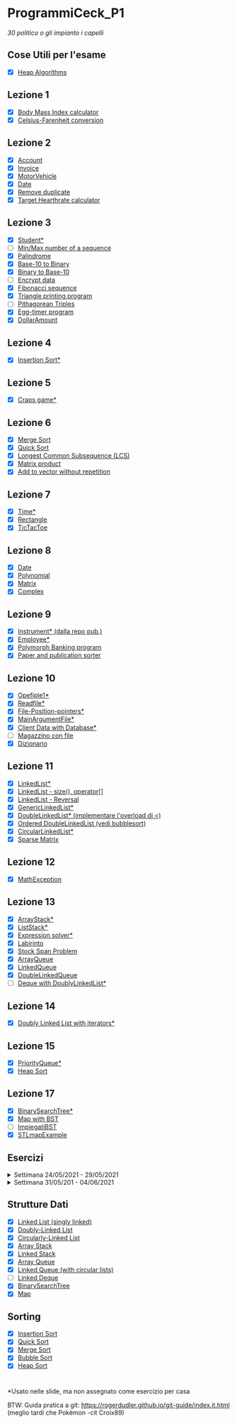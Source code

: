 # ProgrammiCeck_P1
_30 politico o gli impianto i capelli_

Cose Utili per l'esame
-
 - [X] [Heap Algorithms](EserciziClasse/HeapAlgorithms)
 

Lezione 1
-
 - [X] [Body Mass Index calculator](EserciziClasse/BMI%20Calculator)
 - [X] [Celsius-Farenheit conversion](EserciziClasse/C-F_converter)

Lezione 2
-
 - [X] [Account](EserciziClasse/AccountClass)
 - [X] [Invoice](EserciziClasse/Invoice)
 - [X] [MotorVehicle](EserciziClasse/MotorVehicle)
 - [X] [Date](EserciziClasse/Date)
 - [X] [Remove duplicate](EserciziClasse/Remove%20Duplicate%20Code)
 - [X] [Target Hearthrate calculator](EserciziClasse/TargetHearthRate)

Lezione 3
-
 - [X] [Student*](EserciziClasse/Student)
 - [ ] [Min/Max number of a sequence](EserciziClasse/)
 - [X] [Palindrome](EserciziClasse/RecPalindromo)
 - [X] [Base-10 to Binary](EserciziClasse/Dec2Bin)
 - [X] [Binary to Base-10](EserciziClasse/Dec2Bin)
 - [ ] [Encrypt data](EserciziClasse/)
 - [X] [Fibonacci sequence](EserciziClasse/FibonacciRicorsivo)
 - [X] [Triangle printing program](EserciziClasse/TrianglePrinting)
 - [ ] [Pithagorean Triples](EserciziClasse/)
 - [X] [Egg-timer program](EserciziClasse/EggTimer)
 - [X] [DollarAmount](EserciziClasse/DollarAmount)

Lezione 4
-
 - [X] [Insertion Sort*](EserciziClasse/lib/mysort)

Lezione 5
-
 - [X] [Craps game*](EserciziClasse/Craps)

Lezione 6
-
 - [X] [Merge Sort](EserciziClasse/lib/mysort)
 - [X] [Quick Sort](EserciziClasse/lib/mysort)
 - [X] [Longest Common Subsequence (LCS)](EserciziClasse/LCSiterative)
 - [X] [Matrix product](EserciziClasse/Matrix)
 - [X] [Add to vector without repetition](EserciziClasse/AddToVectorwOutRepetition)

Lezione 7
-
 - [X] [Time*](EserciziClasse/Time)
 - [X] [Rectangle](EserciziClasse/Rectangle)
 - [X] [TicTacToe](EserciziClasse/TicTacToe)

Lezione 8
-
 - [X] [Date](EserciziClasse/Date)
 - [X] [Polynomial](EserciziClasse/Polynomials)
 - [X] [Matrix](EserciziClasse/Matrix)
 - [X] [Complex](EserciziClasse/Complex)

Lezione 9
-
 - [X] [Instrument* (dalla repo pub.)](EserciziClasse/Instrument)
 - [X] [Employee*](EserciziClasse/EmployeeSalary)
 - [X] [Polymorph Banking program](EserciziClasse/PolymorphicBankingAccount)
 - [X] [Paper and publication sorter](EserciziClasse/bibliografia)

Lezione 10
-
 - [X] [Opefiple1*](EserciziClasse/opefiple1.cpp)
 - [X] [Readfile*](EserciziClasse/readfile)
 - [X] [File-Position-pointers*](EserciziClasse/File-Position-pointers)
 - [X] [MainArgumentFile*](EserciziClasse/MainArgumentFile)
 - [X] [Client Data with Database*](EserciziClasse/ClientData%20with%20database)
 - [ ] [Magazzino con file](EserciziClasse/MagazzinoHardware)
 - [X] [Dizionario](EserciziClasse/Dizionario)

Lezione 11
-
- [X] [LinkedList*](EserciziClasse/LinkedList)
- [X] [LinkedList - size(), operator[]](EserciziClasse/GenericLinkedList)
- [X] [LinkedList - Reversal](EserciziClasse/ListReverse)
- [X] [GenericLinkedList*](EserciziClasse/GenericLinkedList)
- [X] [DoubleLinkedList* (implementare l'overload di <)](EserciziClasse/lib/mystl)
- [X] [Ordered DoubleLinkedList (vedi bubblesort)](EserciziClasse/lib/mysort)
- [X] [CircularLinkedList*](EserciziClasse/lib/mystl)
- [X] [Sparse Matrix](EserciziClasse/SparseMatrix)

Lezione 12
-
- [X] [MathException](EserciziClasse/404)

Lezione 13
-
- [X] [ArrayStack*](EserciziClasse/ArrayStack)
- [X] [ListStack*](EserciziClasse/ListStack)
- [X] [Expression solver*](EserciziClasse/Expression%20solver)
- [X] [Labirinto](EserciziClasse/Labirinto)
- [X] [Stock Span Problem](EserciziClasse/StockSpanProblem)
- [X] [ArrayQueue](EserciziClasse/ArrayQueue)
- [X] [LinkedQueue](EserciziClasse/lib/mystl)
- [X] [DoubleLinkedQueue](EserciziClasse/lib/mystl)
- [ ] [Deque with DoublyLinkedList*](EserciziClasse/)

Lezione 14
-
- [X] [Doubly Linked List with iterators*](EserciziClasse/lib/mystl)

Lezione 15
-

- [X] [PriorityQueue*](EserciziClasse/lib/mystl)
- [X] [Heap Sort](EserciziClasse/Heap)

Lezione 17
-

- [X] [BinarySearchTree*](EserciziClasse/BinarySearchTree)
- [X] [Map with BST](EserciziClasse/lib/mystl)
- [ ] [ImpiegatiBST](EserciziClasse/)
- [X] [STLmapExample](EserciziClasse/STLmapExample)

Esercizi
-
<details> <summary> Settimana 24/05/2021 - 29/05/2021 </summary>

- [X] [1. Copy constructor per Linked List](EserciziClasse/lib/mystl)
- [X] [2. Copy assignment per Linked List](EserciziClasse/lib/mystl)
- [X] [3. Iterator per Circular Linked List](EserciziClasse/lib/mystl)
- [X] [4. Separazione Linked List in posizioni pari/dispari](EserciziClasse/PariDispariLinkedList)
</details>

<details> <summary> Settimana 31/05/201 - 04/06/2021 </summary>

- [X] [1. Dataland parte 1](EserciziClasse/Dataland)
- [X] [2. Dataland parte 2](EserciziClasse/DataLandPt2)\
(traccia nella cartella apposita)
</details>

Strutture Dati
-
- [X] [Linked List (singly linked)](EserciziClasse/lib/mystl)
- [X] [Doubly-Linked List](EserciziClasse/lib/mystl)
- [X] [Circularly-Linked List](EserciziClasse/lib/mystl)
- [X] [Array Stack](EserciziClasse/lib/mystl)
- [X] [Linked Stack](EserciziClasse/lib/mystl)
- [X] [Array Queue](EserciziClasse/lib/mystl)
- [X] [Linked Queue (with circular lists)](EserciziClasse/lib/mystl)
- [ ] [Linked Deque](EserciziClasse/lib/mystl)
- [X] [BinarySearchTree](EserciziClasse/lib/mystl)
- [X] [Map](EserciziClasse/lib/mystl)

Sorting
-
- [X] [Insertion Sort](EserciziClasse/lib/mysort)
- [X] [Quick Sort](EserciziClasse/lib/mysort)
- [X] [Merge Sort](EserciziClasse/lib/mysort)
- [X] [Bubble Sort](EserciziClasse/lib/mysort)
- [X] [Heap Sort](EserciziClasse/lib/mysort)
#

*Usato nelle slide, ma non assegnato come esercizio per casa

BTW:
Guida pratica a git: https://rogerdudler.github.io/git-guide/index.it.html (meglio tardi che Pokèmon -cit Croix89)
